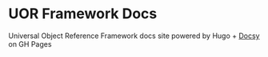# UOR Framework Docs
Universal Object Reference Framework docs site powered by Hugo + [Docsy][] on GH Pages

[Docsy]: https://github.com/google/docsy